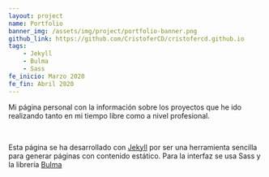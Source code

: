 ```yaml
---
layout: project
name: Portfolio
banner_img: /assets/img/project/portfolio-banner.png
github_link: https://github.com/CristoferCD/cristofercd.github.io
tags:
    - Jekyll
    - Bulma
    - Sass
fe_inicio: Marzo 2020
fe_fin: Abril 2020
---
```


Mi página personal con la información sobre los proyectos que he ido realizando tanto en mi tiempo libre como a nivel profesional.

<br/>

Esta página se ha desarrollado con [Jekyll](https://jekyllrb.com/) por ser una herramienta sencilla para generar páginas con contenido estático. 
Para la interfaz se usa Sass y la librería [Bulma](https://bulma.io/)